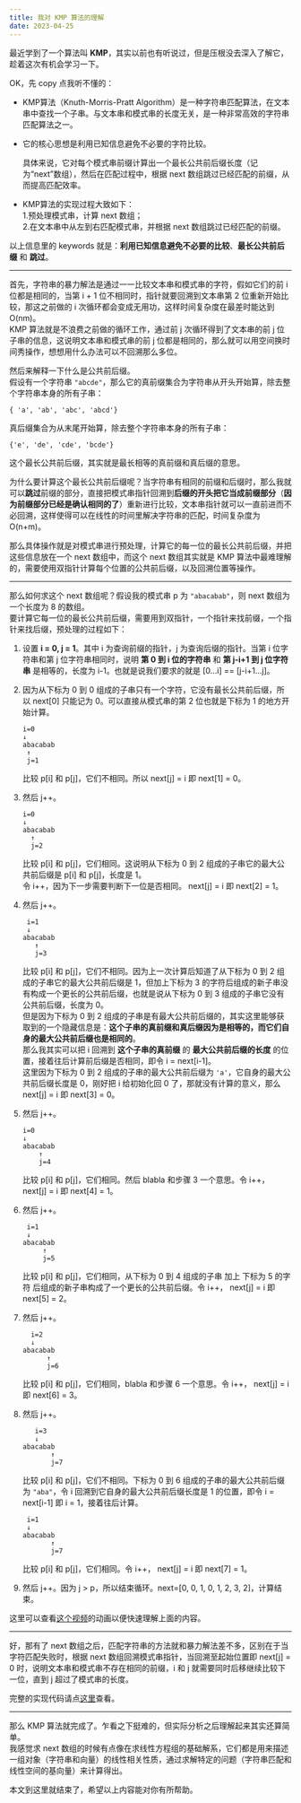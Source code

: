 ```yaml
---
title: 我对 KMP 算法的理解
date: 2023-04-25
---
```




最近学到了一个算法叫 **KMP**，其实以前也有听说过，但是压根没去深入了解它，趁着这次有机会学习一下。

OK，先 copy 点我听不懂的：
- KMP算法（Knuth-Morris-Pratt Algorithm）是一种字符串匹配算法，在文本串中查找一个子串。与文本串和模式串的长度无关，是一种非常高效的字符串匹配算法之一。

- 它的核心思想是利用已知信息避免不必要的字符比较。

  具体来说，它对每个模式串前缀计算出一个最长公共前后缀长度（记为“next”数组），然后在匹配过程中，根据 next 数组跳过已经匹配的前缀，从而提高匹配效率。

- KMP算法的实现过程大致如下：<br>
  1.预处理模式串，计算 next 数组；<br>
  2.在文本串中从左到右匹配模式串，并根据 next 数组跳过已经匹配的前缀。

以上信息里的 keywords 就是：**利用已知信息避免不必要的比较**、**最长公共前后缀** 和 **跳过**。

---

首先，字符串的暴力解法是通过一一比较文本串和模式串的字符，假如它们的前 i 位都是相同的，当第 i + 1 位不相同时，指针就要回溯到文本串第 2 位重新开始比较，那这之前做的 i 次循环都会变成无用功，这样时间复杂度在最差时能达到 O(nm)。<br>
KMP 算法就是不浪费之前做的循环工作，通过前 j 次循环得到了文本串的前 j 位子串的信息，这说明文本串和模式串的前 j 位都是相同的，那么就可以用空间换时间秀操作，想想用什么办法可以不回溯那么多位。

然后来解释一下什么是公共前后缀。<br>
假设有一个字符串 `"abcde"`，那么它的真前缀集合为字符串从开头开始算，除去整个字符串本身的所有子串：

```
{ 'a', 'ab', 'abc', 'abcd'}
```
真后缀集合为从末尾开始算，除去整个字符串本身的所有子串：
```
{'e', 'de', 'cde', 'bcde'}
```
这个最长公共前后缀，其实就是最长相等的真前缀和真后缀的意思。

为什么要计算这个最长公共前后缀呢？当字符串有相同的前缀和后缀时，那么我就可以**跳过**前缀的部分，直接把模式串指针回溯到**后缀的开头把它当成前缀部分**（**因为前缀部分已经是确认相同的了**）重新进行比较，文本串指针就可以一直前进而不必回溯，这样使得可以在线性的时间里解决字符串的匹配，时间复杂度为 O(n+m)。

那么具体操作就是对模式串进行预处理，计算它的每一位的最长公共前后缀，并把这些信息放在一个 next 数组中，而这个 next 数组其实就是 KMP 算法中最难理解的，需要使用双指针计算每个位置的公共前后缀，以及回溯位置等操作。

---

那么如何求这个 next 数组呢？假设我的模式串 p 为 `"abacabab"`，则 next 数组为一个长度为 8 的数组。<br>
要计算它每一位的最长公共前后缀，需要用到双指针，一个指针来找前缀，一个指针来找后缀，预处理的过程如下：

1. 设置 **i = 0, j = 1**。其中 i 为查询前缀的指针，j 为查询后缀的指针。当第 i 位字符串和第 j 位字符串相同时，说明 **第 0 到 i 位的字符串** 和 **第 j-i+1 到 j 位字符串** 是相等的，长度为 i-1。也就是说我们要求的就是 [0...i] == [j-i+1...j]。
2. 因为从下标为 0 到 0 组成的子串只有一个字符，它没有最长公共前后缀，所以 next[0] 只能记为 0。可以直接从模式串的第 2 位也就是下标为 1 的地方开始计算。
   ```
   i=0
   ↓
   abacabab
    ↑
    j=1
   ```
   比较 p[i] 和 p[j]，它们不相同。所以 next[j] = i 即 next[1] = 0。
3. 然后 j++。

   ```
   i=0
   ↓
   abacabab
     ↑
     j=2
   ```
   比较 p[i] 和 p[j]，它们相同。这说明从下标为 0 到 2 组成的子串它的最大公共前后缀是 p[i] 和 p[j]，长度是 1。<br>
   令 i++，因为下一步需要判断下一位是否相同。 next[j] = i 即 next[2] = 1。
5. 然后 j++。
   ```
    i=1
    ↓
   abacabab
      ↑
      j=3
   ```
   比较 p[i] 和 p[j]，它们不相同。因为上一次计算后知道了从下标为 0 到 2 组成的子串它的最大公共前后缀是 1，但加上下标为 3 的字符后组成的新子串没有构成一个更长的公共前后缀，也就是说从下标为 0 到 3 组成的子串它没有公共前后缀，长度为 0。<br>
    但是因为下标为 0 到 2 组成的子串是有最大公共前后缀的，其实这里能够获取到的一个隐藏信息是：**这个子串的真前缀和真后缀因为是相等的，而它们自身的最大公共前后缀也是相同的**。<br>
    那么我其实可以把 i 回溯到 **这个子串的真前缀** 的 **最大公共前后缀的长度** 的位置，接着往后计算前后缀是否相同，即令 i = next[i-1]。<br>
    这里因为下标为 0 到 2 组成的子串的最大公共前后缀为 `'a'`，它自身的最大公共前后缀长度是 0，刚好把 i 给初始化回 0 了，那就没有计算的意义，那么 next[j] = i 即 next[3] = 0。
6. 然后 j++。
   ```
   i=0
   ↓
   abacabab
       ↑
       j=4
   ```
   比较 p[i] 和 p[j]，它们相同。然后 blabla 和步骤 3 一个意思。令 i++， next[j] = i 即 next[4] = 1。
7. 然后 j++。
   ```
    i=1
    ↓
   abacabab
        ↑
        j=5
   ```
   比较 p[i] 和 p[j]，它们相同，从下标为 0 到 4 组成的子串 加上 下标为 5 的字符 后组成的新子串构成了一个更长的公共前后缀。令 i++， next[j] = i 即 next[5] = 2。
8. 然后 j++。
   ```
     i=2
     ↓
   abacabab
         ↑
         j=6
   ```
    比较 p[i] 和 p[j]，它们相同，blabla 和步骤 6 一个意思。令 i++， next[j] = i 即 next[6] = 3。
9. 然后 j++。
   ```
      i=3
      ↓
   abacabab
          ↑
          j=7
   ```
   比较 p[i] 和 p[j]，它们不相同。下标为 0 到 6 组成的子串的最大公共前后缀为 `"aba"`，令 i 回溯到它自身的最大公共前后缀长度是 1 的位置，即令 i = next[i-1] 即 i = 1，接着往后计算。
   ```
    i=1
    ↓
   abacabab
          ↑
          j=7
   ```
   比较 p[i] 和 p[j]，它们相同。令 i++， next[j] = i 即 next[7] = 1。
10. 然后 j++。因为 j > p，所以结束循环。next=[0, 0, 1, 0, 1, 2, 3, 2]，计算结束。


这里可以查看[这个视频](https://www.bilibili.com/video/BV1AY4y157yL/?share_source=copy_web&vd_source=774b9d6a9d7cb9fd98d1187884600dd1&t=431)的动画以便快速理解上面的内容。

---

好，那有了 next 数组之后，匹配字符串的方法就和暴力解法差不多，区别在于当字符匹配失败时，根据 next 数组回溯模式串指针，当回溯至起始位置即 next[j] = 0 时，说明文本串和模式串不存在相同的前缀，i 和 j 就需要同时后移继续比较下一位，直到 j 超过了模式串的长度。

完整的实现代码请点[这里](https://github.com/glitchboyl/CS/blob/main/DataStructure/Algorithm/KMP.c)查看。

---

那么 KMP 算法就完成了。乍看之下挺难的，但实际分析之后理解起来其实还算简单。<br>
我感觉求 next 数组的时候有点像在求线性方程组的基础解系，它们都是用来描述一组对象（字符串和向量）的线性相关性质，通过求解特定的问题（字符串匹配和线性空间的基向量）来计算得出。

本文到这里就结束了，希望以上内容能对你有所帮助。
